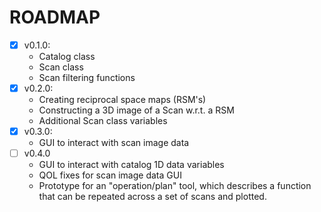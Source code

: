 # ROADMAP

- [x] v0.1.0: 
    - Catalog class
    - Scan class
    - Scan filtering functions
- [x] v0.2.0: 
    - Creating reciprocal space maps (RSM's)
    - Constructing a 3D image of a Scan w.r.t. a RSM
    - Additional Scan class variables
- [X] v0.3.0:
    - GUI to interact with scan image data
- [ ] v0.4.0
    - GUI to interact with catalog 1D data variables
    - QOL fixes for scan image data GUI
    - Prototype for an "operation/plan" tool, which describes a function that can be repeated across a set of scans and plotted.